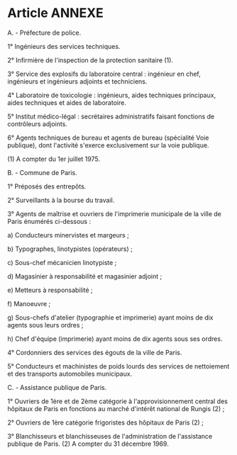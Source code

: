 # Article ANNEXE

A. - Préfecture de police.

1° Ingénieurs des services techniques.

2° Infirmière de l'inspection de la protection sanitaire (1).

3° Service des explosifs du laboratoire central : ingénieur en chef, ingénieurs et ingénieurs adjoints et techniciens.

4° Laboratoire de toxicologie : ingénieurs, aides techniques principaux, aides techniques et aides de laboratoire.

5° Institut médico-légal : secrétaires administratifs faisant fonctions de contrôleurs adjoints.

6° Agents techniques de bureau et agents de bureau (spécialité Voie publique), dont l'activité s'exerce exclusivement sur la voie publique.

(1) A compter du 1er juillet 1975.

B. - Commune de Paris.

1° Préposés des entrepôts.

2° Surveillants à la bourse du travail.

3° Agents de maîtrise et ouvriers de l'imprimerie municipale de la ville de Paris énumérés ci-dessous :

a) Conducteurs minervistes et margeurs ;

b) Typographes, linotypistes (opérateurs) ;

c) Sous-chef mécanicien linotypiste ;

d) Magasinier à responsabilité et magasinier adjoint ;

e) Metteurs à responsabilité ;

f) Manoeuvre ;

g) Sous-chefs d'atelier (typographie et imprimerie) ayant moins de dix agents sous leurs ordres ;

h) Chef d'équipe (imprimerie) ayant moins de dix agents sous ses ordres.

4° Cordonniers des services des égouts de la ville de Paris.

5° Conducteurs et machinistes de poids lourds des services de nettoiement et des transports automobiles municipaux.

C. - Assistance publique de Paris.

1° Ouvriers de 1ère et de 2ème catégorie à l'approvisionnement central des hôpitaux de Paris en fonctions au marché d'intérêt national de Rungis (2) ;

2° Ouvriers de 1ère catégorie frigoristes des hôpitaux de Paris (2) ;

3° Blanchisseurs et blanchisseuses de l'administration de l'assistance publique de Paris. (2) A compter du 31 décembre 1969.
